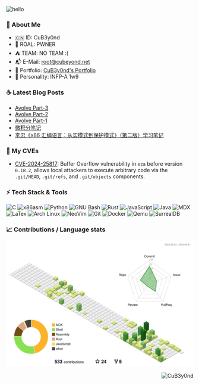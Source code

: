 ![hello](https://github.com/CuB3y0nd/CuB3y0nd/assets/91041570/39cb2514-636d-498f-bf5a-103b61e7728c)

### :jack_o_lantern: About Me

- :cn: ID: CuB3y0nd
- :test_tube: ROAL: PWNER
- :tent: TEAM: NO TEAM :(
- :mailbox_with_mail: E-Mail: [root@cubeyond.net](mailto:root@cubeyond.net)
- :dart: Portfolio: [CuB3y0nd's Portfolio](https://www.cubeyond.net/)
- :baby_chick: Personality: INFP-A 1w9

### :coffee: Latest Blog Posts

<!-- BLOG-POST-LIST:START -->
- [Avolve Part-3](https://www.cubeyond.net/blog/avolve/learning-to-fly-pt3)
- [Avolve Part-2](https://www.cubeyond.net/blog/avolve/learning-to-fly-pt2)
- [Avolve Part-1](https://www.cubeyond.net/blog/avolve/learning-to-fly-pt1)
- [微积分笔记](https://www.cubeyond.net/blog/mathematics/calculus-notes)
- [李忠《x86 汇编语言：从实模式到保护模式》（第二版）学习笔记](https://www.cubeyond.net/blog/assembly-notes/x86-learning-note)
<!-- BLOG-POST-LIST:END -->

### :checkered_flag: My CVEs

 - [CVE-2024-25817](https://www.cve.org/CVERecord?id=CVE-2024-25817): Buffer Overflow vulnerability in `eza` before version `0.18.2`, allows local attackers to execute arbitrary code via the `.git/HEAD`, `.git/refs`, and `.git/objects` components.

### :zap: Tech Stack & Tools

![C](https://img.shields.io/badge/-C-333333?style=flat-square&logo=c)
![x86asm](https://img.shields.io/badge/-x86asm-333333?style=flat-square&logo=asm)
![Python](https://img.shields.io/badge/-Python-333333?style=flat-square&logo=python)
![GNU Bash](https://img.shields.io/badge/-GNU_Bash-333333?style=flat-square&logo=gnubash)
![Rust](https://img.shields.io/badge/-Rust-333333?style=flat-square&logo=rust)
![JavaScript](https://img.shields.io/badge/-JavaScript-333333?style=flat-square&logo=javascript)
![Java](https://img.shields.io/badge/-Java-333333?style=flat-square&logo=oracle)
![MDX](https://img.shields.io/badge/-MDX-333333?style=flat-square&logo=mdx)
![LaTex](https://img.shields.io/badge/-LaTex-333333?style=flat-square&logo=latex)
![Arch Linux](https://img.shields.io/badge/-Arch%20Linux-333333?style=flat-square&logo=archlinux)
![NeoVim](https://img.shields.io/badge/-NeoVim-333333?style=flat-square&logo=neovim)
![Git](https://img.shields.io/badge/-Git-333333?style=flat-square&logo=git)
![Docker](https://img.shields.io/badge/-Docker-333333?style=flat-square&logo=docker)
![Qemu](https://img.shields.io/badge/-Qemu-333333?style=flat-square&logo=qemu)
![SurrealDB](https://img.shields.io/badge/-SurrealDB-333333?style=flat-square&logo=surrealdb)

### :chart_with_upwards_trend: Contributions / Language stats

<div align="center">
  <img src="https://github.com/CuB3y0nd/CuB3y0nd/blob/main/profile-3d-contrib/profile-green-animate.svg" />
</div>

<p align="right">
  <img
    src="https://komarev.com/ghpvc/?username=CuB3y0nd&style=flat-square&abbreviated=true"
    alt="CuB3y0nd"
  />
</p>
